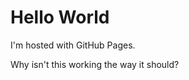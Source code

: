 <html>

<body>
<h1>Hello World</h1>
<p>I'm hosted with GitHub Pages.</p>
  <p>Why isn't this working the way it should?</p>

</body>

</html>
